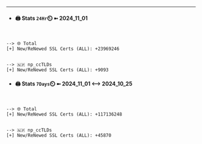 

---
- #### 🖨️ **Stats** `24Hr`⏲️ ➼ 2024_11_01
```console


--> 🌐 Total
[+] New/ReNewed SSL Certs (ALL): +23969246


--> 🇳🇵 np_ccTLDs
[+] New/ReNewed SSL Certs (ALL): +9093

```

- #### 🖨️ **Stats** `7Days`⏲️ ➼ 2024_11_01 <--> 2024_10_25
```console


--> 🌐 Total
[+] New/ReNewed SSL Certs (ALL): +117136248


--> 🇳🇵 np_ccTLDs
[+] New/ReNewed SSL Certs (ALL): +45870

```

